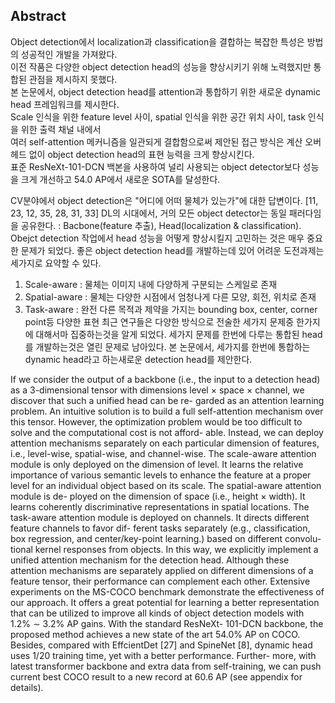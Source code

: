 ## Abstract
Object detection에서 localization과 classification을 결합하는 복잡한 특성은 방법의 성공적인 개발을 가져왔다.  
이전 작품은 다양한 object detection head의 성능을 향상시키기 위해 노력했지만 통합된 관점을 제시하지 못했다.  
본 논문에서, object detection head를 attention과 통합하기 위한 새로운 dynamic head 프레임워크를 제시한다.  
Scale 인식을 위한 feature level 사이, spatial 인식을 위한 공간 위치 사이, task 인식을 위한 출력 채널 내에서  
여러 self-attention 메커니즘을 일관되게 결합함으로써 제안된 접근 방식은 계산 오버헤드 없이 object detection head의 표현 능력을 크게 향상시킨다.  
표준 ResNeXt-101-DCN 백본을 사용하여 널리 사용되는 object detector보다 성능을 크게 개선하고 54.0 AP에서 새로운 SOTA를 달성한다.  

CV분야에서 object detection은 "어디에 어떠 물체가 있는가"에 대한 답변이다. [11, 23, 12, 35, 28, 31, 33]
DL의 시대에서, 거의 모든 object detector는 동일 패러다임을 공유한다. : Bacbone(feature 추출), Head(localization & classification).  
Obejct detection 작업에서 head 성능을 어떻게 향상시킬지 고민하는 것은 매우 중요한 문제가 되었다.
좋은 object detection head를 개발하는데 있어 어려운 도전과제는 세가지로 요약할 수 있다.  
1) Scale-aware : 물체는 이미지 내에 다양하게 구분되는 스케일로 존재
2) Spatial-aware : 물체는 다양한 시점에서 엄청나게 다른 모양, 회전, 위치로 존재
3) Task-aware : 완전 다른 목적과 제약을 가지는 bounding box, center, corner point등 다양한 표현
최근 연구들은 다양한 방식으로 전술한 세가지 문제중 한가지에 대해서마 집중하는것을 알게 되었다.
세가지 문제를 한번에 다루는 통합된 head를 개발하는것은 열린 문제로 남아있다.
본 논문에서, 세가지를 한번에 통합하는 dynamic head라고 하는새로운 detection head를 제안한다.

If we consider the output of a backbone (i.e., the input to a detection head) as a 3-dimensional tensor with dimensions level × space × channel, 
we discover that such a unified head can be re- garded as an attention learning problem. An intuitive solution is 
to build a full self-attention mechanism over this tensor. However, the optimization problem would be too difficult 
to solve and the computational cost is not afford- able.
Instead, we can deploy attention mechanisms separately on each particular dimension of features, 
i.e., level-wise, spatial-wise, and channel-wise. 
The scale-aware attention module is only deployed on the dimension of level. 
It learns the relative importance of various semantic levels to enhance the feature at a proper level for an individual object based on its scale. 
The spatial-aware attention module is de- ployed on the dimension of space (i.e., height × width). 
It learns coherently discriminative representations in spatial locations. 
The task-aware attention module is deployed on channels. 
It directs different feature channels to favor dif- ferent tasks separately 
(e.g., classification, box regression, and center/key-point learning.) based on different convolu- tional kernel responses from objects.
In this way, we explicitly implement a unified attention mechanism for the detection head. 
Although these attention mechanisms are separately applied on different dimensions of a feature tensor, 
their performance can complement each other. Extensive experiments on the MS-COCO benchmark
demonstrate the effectiveness of our approach. 
It offers a great potential for learning a better representation that can be utilized 
to improve all kinds of object detection models with 1.2% ∼ 3.2% AP gains. With the standard ResNeXt- 101-DCN backbone, 
the proposed method achieves a new state of the art 54.0% AP on COCO. 
Besides, compared with EffcientDet [27] and SpineNet [8], dynamic head uses 1/20 training time, yet with a better performance. 
Further- more, with latest transformer backbone and extra data from self-training, 
we can push current best COCO result to a new record at 60.6 AP (see appendix for details).
